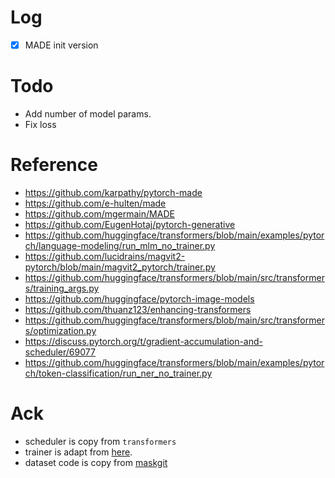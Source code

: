 


# Log
- [x] MADE init version

# Todo
- Add number of model params.
- Fix loss

# Reference

- https://github.com/karpathy/pytorch-made
- https://github.com/e-hulten/made
- https://github.com/mgermain/MADE
- https://github.com/EugenHotaj/pytorch-generative
- https://github.com/huggingface/transformers/blob/main/examples/pytorch/language-modeling/run_mlm_no_trainer.py
- https://github.com/lucidrains/magvit2-pytorch/blob/main/magvit2_pytorch/trainer.py
- https://github.com/huggingface/transformers/blob/main/src/transformers/training_args.py
- https://github.com/huggingface/pytorch-image-models
- https://github.com/thuanz123/enhancing-transformers
- https://github.com/huggingface/transformers/blob/main/src/transformers/optimization.py
- https://discuss.pytorch.org/t/gradient-accumulation-and-scheduler/69077
- https://github.com/huggingface/transformers/blob/main/examples/pytorch/token-classification/run_ner_no_trainer.py

# Ack

- scheduler is copy from `transformers`
- trainer is adapt from [here](https://github.com/huggingface/transformers/blob/main/examples/pytorch/language-modeling/run_mlm_no_trainer.py).
- dataset code is copy from [maskgit](https://github.com/valeoai/Maskgit-pytorch)
